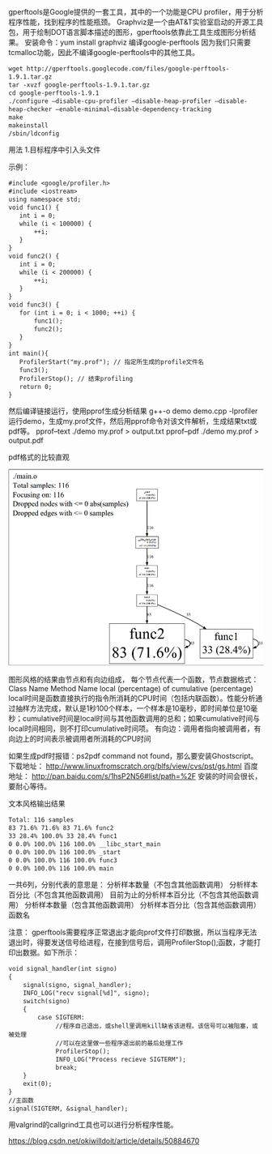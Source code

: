 gperftools是Google提供的一套工具，其中的一个功能是CPU profiler，用于分析程序性能，找到程序的性能瓶颈。
Graphviz是一个由AT&T实验室启动的开源工具包，用于绘制DOT语言脚本描述的图形，gperftools依靠此工具生成图形分析结果。
安装命令：yum install graphviz
编译google-perftools
因为我们只需要tcmalloc功能，因此不编译google-perftools中的其他工具。
```
wget http://gperftools.googlecode.com/files/google-perftools-1.9.1.tar.gz
tar -xvzf google-perftools-1.9.1.tar.gz
cd google-perftools-1.9.1
./configure –disable-cpu-profiler –disable-heap-profiler –disable-heap-checker –enable-minimal–disable-dependency-tracking
make
makeinstall
/sbin/ldconfig
```
用法
1.目标程序中引入头文件

示例：
```
#include <google/profiler.h>
#include <iostream>
using namespace std;
void func1() {
   int i = 0;
   while (i < 100000) {
       ++i;
   }  
}
void func2() {
   int i = 0;
   while (i < 200000) {
       ++i;
   }  
}
void func3() {
   for (int i = 0; i < 1000; ++i) {
       func1();
       func2();
   }  
}
int main(){
   ProfilerStart("my.prof"); // 指定所生成的profile文件名
   func3();
   ProfilerStop(); // 结束profiling
   return 0;
}
```

然后编译链接运行，使用pprof生成分析结果
g++-o demo demo.cpp -lprofiler
运行demo，生成my.prof文件，然后用pprof命令对该文件解析，生成结果txt或pdf等。
pprof–text ./demo my.prof > output.txt
pprof–pdf ./demo my.prof > output.pdf

pdf格式的比较直观

![这里写图片描述](pic/Untitled/20160314104844093)

图形风格的结果由节点和有向边组成，
每个节点代表一个函数，节点数据格式：
Class Name
Method Name
local (percentage)
of cumulative (percentage)
local时间是函数直接执行的指令所消耗的CPU时间（包括内联函数）。性能分析通过抽样方法完成，默认是1秒100个样本，一个样本是10毫秒，即时间单位是10毫秒；cumulative时间是local时间与其他函数调用的总和；如果cumulative时间与local时间相同，则不打印cumulative时间项。
有向边：调用者指向被调用者，有向边上的时间表示被调用者所消耗的CPU时间

如果生成pdf时报错：ps2pdf command not found，那么要安装Ghostscript。
下载地址：
http://www.linuxfromscratch.org/blfs/view/cvs/pst/gs.html
百度地址：
http://pan.baidu.com/s/1hsP2N56#list/path=%2F
安装的时间会很长，要耐心等待。

文本风格输出结果
```
Total: 116 samples
83 71.6% 71.6% 83 71.6% func2
33 28.4% 100.0% 33 28.4% func1
0 0.0% 100.0% 116 100.0% __libc_start_main
0 0.0% 100.0% 116 100.0% _start
0 0.0% 100.0% 116 100.0% func3
0 0.0% 100.0% 116 100.0% main
```
一共6列，分别代表的意思是：
分析样本数量（不包含其他函数调用）
分析样本百分比（不包含其他函数调用）
目前为止的分析样本百分比（不包含其他函数调用）
分析样本数量（包含其他函数调用）
分析样本百分比（包含其他函数调用）
函数名

注意：
gperftools需要程序正常退出才能向prof文件打印数据，所以当程序无法退出时，得要发送信号给进程，在接到信号后，调用ProfilerStop();函数，才能打印出数据。如下所示：
```
void signal_handler(int signo)
{
    signal(signo, signal_handler);
    INFO_LOG("recv signal[%d]", signo);
    switch(signo)
    {      
        case SIGTERM:
             //程序自己退出，或shell里调用kill缺省该进程。该信号可以被阻塞，或被处理
             //可以在这里做一些程序退出前的最后处理工作
             ProfilerStop();
             INFO_LOG("Process recieve SIGTERM");
             break;      
    }
    exit(0);
}
//主函数
signal(SIGTERM, &signal_handler);
```

用valgrind的callgrind工具也可以进行分析程序性能。


https://blog.csdn.net/okiwilldoit/article/details/50884670